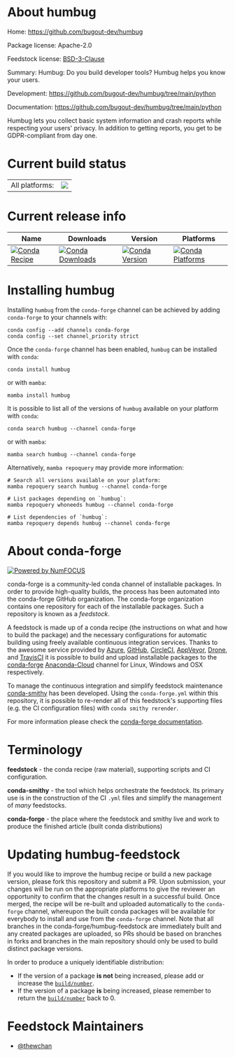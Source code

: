 About humbug
============

Home: https://github.com/bugout-dev/humbug

Package license: Apache-2.0

Feedstock license: [BSD-3-Clause](https://github.com/conda-forge/humbug-feedstock/blob/main/LICENSE.txt)

Summary: Humbug: Do you build developer tools? Humbug helps you know your users.

Development: https://github.com/bugout-dev/humbug/tree/main/python

Documentation: https://github.com/bugout-dev/humbug/tree/main/python

Humbug lets you collect basic system information and crash reports while
 respecting your users' privacy. In addition to getting reports, you get to
 be GDPR-compliant from day one.


Current build status
====================


<table><tr><td>All platforms:</td>
    <td>
      <a href="https://dev.azure.com/conda-forge/feedstock-builds/_build/latest?definitionId=12920&branchName=main">
        <img src="https://dev.azure.com/conda-forge/feedstock-builds/_apis/build/status/humbug-feedstock?branchName=main">
      </a>
    </td>
  </tr>
</table>

Current release info
====================

| Name | Downloads | Version | Platforms |
| --- | --- | --- | --- |
| [![Conda Recipe](https://img.shields.io/badge/recipe-humbug-green.svg)](https://anaconda.org/conda-forge/humbug) | [![Conda Downloads](https://img.shields.io/conda/dn/conda-forge/humbug.svg)](https://anaconda.org/conda-forge/humbug) | [![Conda Version](https://img.shields.io/conda/vn/conda-forge/humbug.svg)](https://anaconda.org/conda-forge/humbug) | [![Conda Platforms](https://img.shields.io/conda/pn/conda-forge/humbug.svg)](https://anaconda.org/conda-forge/humbug) |

Installing humbug
=================

Installing `humbug` from the `conda-forge` channel can be achieved by adding `conda-forge` to your channels with:

```
conda config --add channels conda-forge
conda config --set channel_priority strict
```

Once the `conda-forge` channel has been enabled, `humbug` can be installed with `conda`:

```
conda install humbug
```

or with `mamba`:

```
mamba install humbug
```

It is possible to list all of the versions of `humbug` available on your platform with `conda`:

```
conda search humbug --channel conda-forge
```

or with `mamba`:

```
mamba search humbug --channel conda-forge
```

Alternatively, `mamba repoquery` may provide more information:

```
# Search all versions available on your platform:
mamba repoquery search humbug --channel conda-forge

# List packages depending on `humbug`:
mamba repoquery whoneeds humbug --channel conda-forge

# List dependencies of `humbug`:
mamba repoquery depends humbug --channel conda-forge
```


About conda-forge
=================

[![Powered by
NumFOCUS](https://img.shields.io/badge/powered%20by-NumFOCUS-orange.svg?style=flat&colorA=E1523D&colorB=007D8A)](https://numfocus.org)

conda-forge is a community-led conda channel of installable packages.
In order to provide high-quality builds, the process has been automated into the
conda-forge GitHub organization. The conda-forge organization contains one repository
for each of the installable packages. Such a repository is known as a *feedstock*.

A feedstock is made up of a conda recipe (the instructions on what and how to build
the package) and the necessary configurations for automatic building using freely
available continuous integration services. Thanks to the awesome service provided by
[Azure](https://azure.microsoft.com/en-us/services/devops/), [GitHub](https://github.com/),
[CircleCI](https://circleci.com/), [AppVeyor](https://www.appveyor.com/),
[Drone](https://cloud.drone.io/welcome), and [TravisCI](https://travis-ci.com/)
it is possible to build and upload installable packages to the
[conda-forge](https://anaconda.org/conda-forge) [Anaconda-Cloud](https://anaconda.org/)
channel for Linux, Windows and OSX respectively.

To manage the continuous integration and simplify feedstock maintenance
[conda-smithy](https://github.com/conda-forge/conda-smithy) has been developed.
Using the ``conda-forge.yml`` within this repository, it is possible to re-render all of
this feedstock's supporting files (e.g. the CI configuration files) with ``conda smithy rerender``.

For more information please check the [conda-forge documentation](https://conda-forge.org/docs/).

Terminology
===========

**feedstock** - the conda recipe (raw material), supporting scripts and CI configuration.

**conda-smithy** - the tool which helps orchestrate the feedstock.
                   Its primary use is in the construction of the CI ``.yml`` files
                   and simplify the management of *many* feedstocks.

**conda-forge** - the place where the feedstock and smithy live and work to
                  produce the finished article (built conda distributions)


Updating humbug-feedstock
=========================

If you would like to improve the humbug recipe or build a new
package version, please fork this repository and submit a PR. Upon submission,
your changes will be run on the appropriate platforms to give the reviewer an
opportunity to confirm that the changes result in a successful build. Once
merged, the recipe will be re-built and uploaded automatically to the
`conda-forge` channel, whereupon the built conda packages will be available for
everybody to install and use from the `conda-forge` channel.
Note that all branches in the conda-forge/humbug-feedstock are
immediately built and any created packages are uploaded, so PRs should be based
on branches in forks and branches in the main repository should only be used to
build distinct package versions.

In order to produce a uniquely identifiable distribution:
 * If the version of a package **is not** being increased, please add or increase
   the [``build/number``](https://docs.conda.io/projects/conda-build/en/latest/resources/define-metadata.html#build-number-and-string).
 * If the version of a package **is** being increased, please remember to return
   the [``build/number``](https://docs.conda.io/projects/conda-build/en/latest/resources/define-metadata.html#build-number-and-string)
   back to 0.

Feedstock Maintainers
=====================

* [@thewchan](https://github.com/thewchan/)


